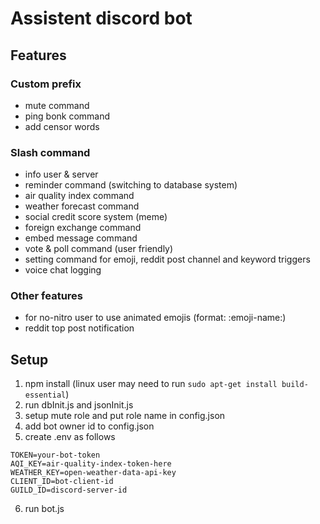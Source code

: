 # Assistent discord bot

## Features
### Custom prefix
* mute command
* ping bonk command
* add censor words

### Slash command
* info user & server
* reminder command (switching to database system)
* air quality index command
* weather forecast command
* social credit score system (meme)
* foreign exchange command
* embed message command
* vote & poll command (user friendly)
* setting command for emoji, reddit post channel and keyword triggers
* voice chat logging

### Other features
* for no-nitro user to use animated emojis (format: :emoji-name:)
* reddit top post notification

## Setup
1. npm install (linux user may need to run `sudo apt-get install build-essential`)
2. run dbInit.js and jsonInit.js
3. setup mute role and put role name in config.json
4. add bot owner id to config.json
5. create .env as follows
```
TOKEN=your-bot-token
AQI_KEY=air-quality-index-token-here
WEATHER_KEY=open-weather-data-api-key
CLIENT_ID=bot-client-id
GUILD_ID=discord-server-id
```
6. run bot.js